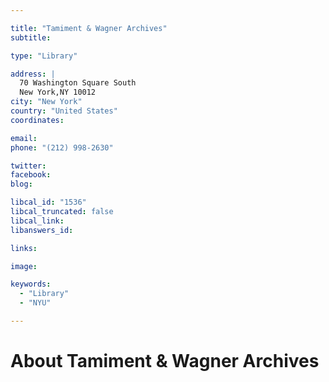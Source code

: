 ```yaml
---

title: "Tamiment & Wagner Archives"
subtitle: 

type: "Library"

address: |
  70 Washington Square South
  New York,NY 10012
city: "New York"
country: "United States"
coordinates: 

email: 
phone: "(212) 998-2630"

twitter: 
facebook: 
blog:

libcal_id: "1536"
libcal_truncated: false
libcal_link: 
libanswers_id: 

links:

image: 

keywords:
  - "Library"
  - "NYU"

---
```


# About Tamiment & Wagner Archives


